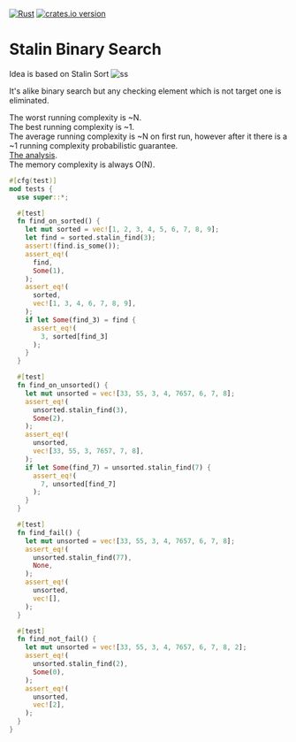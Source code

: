 [![Rust](https://github.com/Miezhiko/stalin-binary-search/actions/workflows/rust.yml/badge.svg)](https://github.com/Miezhiko/stalin-binary-search/actions/workflows/rust.yml)
[![crates.io version]][crates.io link]

Stalin Binary Search
====================

Idea is based on Stalin Sort ![ss](https://i.redd.it/x9triplll1v11.jpg)

It's alike binary search but any checking element which is not target one is eliminated.

The worst running complexity is ~N.  
The best running complexity is ~1.  
The average running complexity is ~N on first run, however after it there is a ~1 running complexity probabilistic guarantee.  
[The analysis](complexity_analysis.md).  
The memory complexity is always O(N).  

```rust
#[cfg(test)]
mod tests {
  use super::*;

  #[test]
  fn find_on_sorted() {
    let mut sorted = vec![1, 2, 3, 4, 5, 6, 7, 8, 9];
    let find = sorted.stalin_find(3);
    assert!(find.is_some());
    assert_eq!(
      find,
      Some(1),
    );
    assert_eq!(
      sorted,
      vec![1, 3, 4, 6, 7, 8, 9],
    );
    if let Some(find_3) = find {
      assert_eq!(
        3, sorted[find_3]
      );
    }
  }

  #[test]
  fn find_on_unsorted() {
    let mut unsorted = vec![33, 55, 3, 4, 7657, 6, 7, 8];
    assert_eq!(
      unsorted.stalin_find(3),
      Some(2),
    );
    assert_eq!(
      unsorted,
      vec![33, 55, 3, 7657, 7, 8],
    );
    if let Some(find_7) = unsorted.stalin_find(7) {
      assert_eq!(
        7, unsorted[find_7]
      );
    }
  }

  #[test]
  fn find_fail() {
    let mut unsorted = vec![33, 55, 3, 4, 7657, 6, 7, 8];
    assert_eq!(
      unsorted.stalin_find(77),
      None,
    );
    assert_eq!(
      unsorted,
      vec![],
    );
  }

  #[test]
  fn find_not_fail() {
    let mut unsorted = vec![33, 55, 3, 4, 7657, 6, 7, 8, 2];
    assert_eq!(
      unsorted.stalin_find(2),
      Some(0),
    );
    assert_eq!(
      unsorted,
      vec![2],
    );
  }
}
```

[crates.io link]: https://crates.io/crates/stalin-binary-search
[crates.io version]: https://img.shields.io/crates/v/stalin-binary-search.svg
